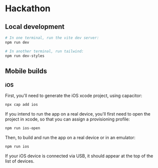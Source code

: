 # Hackathon

## Local development

```bash
# In one terminal, run the vite dev server:
npm run dev

# In another terminal, run tailwind:
npm run dev-styles
```

## Mobile builds

### iOS

First, you'll need to generate the iOS xcode project, using capacitor:

```bash
npx cap add ios
```

If you intend to run the app on a real device, you'll first need to open the project in xcode, so that you can assign a provisioning profile:

```bash
npm run ios-open
```

Then, to build and run the app on a real device or in an emulator:

```bash
npm run ios
```

If your iOS device is connected via USB, it should appear at the top of the list of devices.